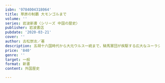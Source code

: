 ```yaml
---
isbn: '9784004318064'
title: 草原の制覇 大モンゴルまで
volume: ''
series: 岩波新書〈シリーズ 中国の歴史〉
publisher: 岩波書店
pubdate: '2020-03-21'
cover: ''
author: 古松崇志／著
description: 五胡十六国時代から大元ウルス一統まで，騎馬軍団が疾駆する広大なユーラシア東方を舞台に展開する興亡史．
price: '840'
genre: ''
target: 一般
format: 新書
content: 外国歴史

---
```

